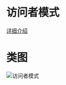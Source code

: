 # 访问者模式
[详细介绍](https://www.bughui.com/2017/08/16/gof-design-pattern-visitor/)
# 类图
![访问者模式](https://github.com/elvinzeng/java-design-pattern-samples/raw/master/visitor/diagrams/visitor.png "visitor")
